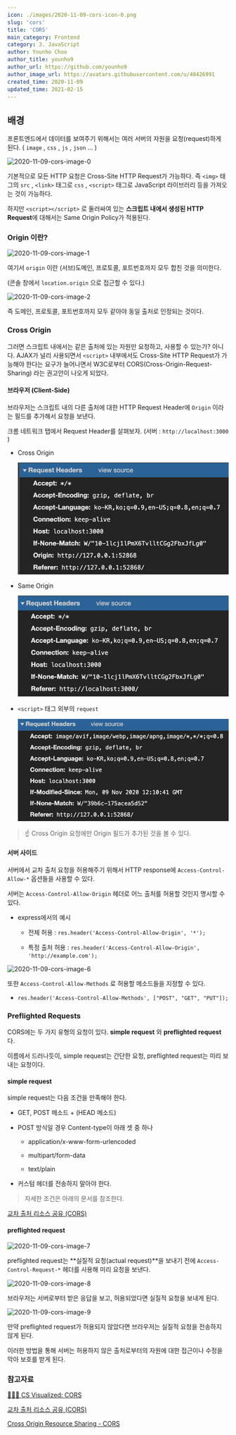 ```yaml
---
icon: ./images/2020-11-09-cors-icon-0.png
slug: 'cors'
title: 'CORS'
main_category: Frontend
category: 3. JavaScript
author: Younho Choo
author_title: younho9
author_url: https://github.com/younho9
author_image_url: https://avatars.githubusercontent.com/u/48426991
created_time: 2020-11-09
updated_time: 2021-02-15
---
```


## 배경

프론트엔드에서 데이터를 보여주기 위해서는 여러 서버의 자원을 요청(request)하게 된다. ( `image` , `css` , `js` , `json` ... )

![2020-11-09-cors-image-0](https://res.cloudinary.com/practicaldev/image/fetch/s--DwfLFC0_--/c_limit%2Cf_auto%2Cfl_progressive%2Cq_66%2Cw_880/https://dev-to-uploads.s3.amazonaws.com/i/qyeikeonofi8dfl0jz2t.gif)

기본적으로 모든 HTTP 요청은 Cross-Site HTTP Request가 가능하다. 즉 `<img>` 태그의 `src` , `<link>` 태그로 `css` , `<script>` 태그로 JavaScript 라이브러리 등을 가져오는 것이 가능하다.

하지만 `<script></script>` 로 둘러싸여 있는 **스크립트 내에서 생성된 HTTP Request**에 대해서는 Same Origin Policy가 적용된다.

### Origin 이란?

![2020-11-09-cors-image-1](https://res.cloudinary.com/practicaldev/image/fetch/s--qJK2q1l1--/c_limit%2Cf_auto%2Cfl_progressive%2Cq_auto%2Cw_880/https://dev-to-uploads.s3.amazonaws.com/i/ibyoyo1yqta9cdvh0tbv.jpeg)

여기서 `origin` 이란 (서브)도메인, 프로토콜, 포트번호까지 모두 합친 것을 의미한다.

(콘솔 창에서 `location.origin` 으로 접근할 수 있다.)

![2020-11-09-cors-image-2](https://res.cloudinary.com/practicaldev/image/fetch/s--ZLRnzzX7--/c_limit%2Cf_auto%2Cfl_progressive%2Cq_66%2Cw_880/https://dev-to-uploads.s3.amazonaws.com/i/0qe4yzasvrm7r0a76kui.gif)

즉 도메인, 프로토콜, 포트번호까지 모두 같아야 동일 출처로 인정되는 것이다.

### Cross Origin

그러면 스크립트 내에서는 같은 출처에 있는 자원만 요청하고, 사용할 수 있는가? 아니다. AJAX가 널리 사용되면서 `<script>` 내부에서도 Cross-Site HTTP Request가 가능해야 한다는 요구가 늘어나면서 W3C로부터 CORS(Cross-Origin-Request-Sharing) 라는 권고안이 나오게 되었다.

#### 브라우저 (Client-Side)

브라우저는 스크립트 내의 다른 출처에 대한 HTTP Request Header에 `Origin` 이라는 필드를 추가해서 요청을 보낸다.

크롬 네트워크 탭에서 Request Header를 살펴보자. (서버 : `http://localhost:3000` )

- Cross Origin

  ![2020-11-09-cors-image-3](./images/2020-11-09-cors-image-3.png)

- Same Origin

  ![2020-11-09-cors-image-4](./images/2020-11-09-cors-image-4.png)

- `<script>` 태그 외부의 `request`

  ![2020-11-09-cors-image-5](./images/2020-11-09-cors-image-5.png)

> ☝ Cross Origin 요청에만 Origin 필드가 추가된 것을 볼 수 있다.

#### 서버 사이드

서버에서 교차 출처 요청을 허용해주기 위해서 HTTP response에 `Access-Control-Allow-*` 옵션들을 사용할 수 있다.

서버는 `Access-Control-Allow-Origin` 헤더로 어느 출처를 허용할 것인지 명시할 수 있다.

- express에서의 예시

  - 전체 허용 : `res.header('Access-Control-Allow-Origin', '*');`

  - 특정 출처 허용 : `res.header('Access-Control-Allow-Origin', 'http://example.com');`

![2020-11-09-cors-image-6](https://res.cloudinary.com/practicaldev/image/fetch/s--o2-mzlA6--/c_limit%2Cf_auto%2Cfl_progressive%2Cq_66%2Cw_880/https://dev-to-uploads.s3.amazonaws.com/i/foathske6a5prjf02dyf.gif)

또한 `Access-Control-Allow-Methods` 로 허용할 메소드들을 지정할 수 있다.

- `res.header('Access-Control-Allow-Methods', ["POST", "GET", "PUT"]);`

### Preflighted Requests

CORS에는 두 가지 유형의 요청이 있다. **simple request** 와 **preflighted request** 다.

이름에서 드러나듯이, simple request는 간단한 요청, preflighted request는 미리 보내는 요청이다.

#### simple request

simple request는 다음 조건을 만족해야 한다.

- GET, POST 메소드 + (HEAD 메소드)

- POST 방식일 경우 Content-type이 아래 셋 중 하나

  - application/x-www-form-urlencoded

  - multipart/form-data

  - text/plain

- 커스텀 헤더를 전송하지 말아야 한다.

> 자세한 조건은 아래의 문서를 참조한다.

[교차 출처 리소스 공유 (CORS)](https://developer.mozilla.org/ko/docs/Web/HTTP/CORS#%EC%A0%91%EA%B7%BC_%EC%A0%9C%EC%96%B4_%EC%8B%9C%EB%82%98%EB%A6%AC%EC%98%A4_%EC%98%88%EC%A0%9C)

#### preflighted request

![2020-11-09-cors-image-7](https://res.cloudinary.com/practicaldev/image/fetch/s--MZDdkxHU--/c_limit%2Cf_auto%2Cfl_progressive%2Cq_66%2Cw_880/https://dev-to-uploads.s3.amazonaws.com/i/pp30p7ej496f8bqta4he.gif)

preflighted request는 **실질적 요청(actual request)**을 보내기 전에 `Access-Control-Request-*` 헤더를 사용해 미리 요청을 보낸다.

![2020-11-09-cors-image-8](https://res.cloudinary.com/practicaldev/image/fetch/s--LZpQLxNC--/c_limit%2Cf_auto%2Cfl_progressive%2Cq_66%2Cw_880/https://dev-to-uploads.s3.amazonaws.com/i/py19auar8xhs933ilmsc.gif)

브라우저는 서버로부터 받은 응답을 보고, 허용되었다면 실질적 요청을 보내게 된다.

![2020-11-09-cors-image-9](https://res.cloudinary.com/practicaldev/image/fetch/s--14Yly5Ui--/c_limit%2Cf_auto%2Cfl_progressive%2Cq_66%2Cw_880/https://dev-to-uploads.s3.amazonaws.com/i/pfv1dcg77yjxbue5ryzf.gif)

만약 preflighted request가 허용되지 않았다면 브라우저는 실질적 요청을 전송하지 않게 된다.

이러한 방법을 통해 서버는 허용하지 않은 출처로부터의 자원에 대한 접근이나 수정을 막아 보호를 받게 된다.

### 참고자료

[✋🏼🔥 CS Visualized: CORS](https://dev.to/lydiahallie/cs-visualized-cors-5b8h)

[교차 출처 리소스 공유 (CORS)](https://developer.mozilla.org/ko/docs/Web/HTTP/CORS)

[Cross Origin Resource Sharing - CORS](http://homoefficio.github.io/2015/07/21/Cross-Origin-Resource-Sharing/)
